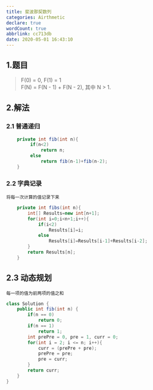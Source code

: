 ```yaml
---
title: 斐波那契数列
categories: Airthmetic
declare: true
wordCount: true
abbrlink: cc713db
date: 2020-05-01 16:43:10
---
```


## 1.题目
>F(0) = 0,   F(1) = 1<br>
>F(N) = F(N - 1) + F(N - 2), 其中 N > 1.
<!-- more -->
## 2.解法

### 2.1 普通递归
```java
    private int fib(int n){
         if(n<2)
             return n;
         else
             return fib(n-1)+fib(n-2);
    }
```
### 2.2 字典记录
 
    将每一次计算的值记录下来

```java
    private int fibs(int n){
        int[] Results=new int[n+1];
        for(int i=0;i<n+1;i++){
            if(i<2)
                Results[i]=i;
            else
                Results[i]=Results[i-1]+Results[i-2];
        }
        return Results[n];
    }
```

## 2.3 动态规划
    每一项的值为前两项的值之和
```java
class Solution {
    public int fib(int n) {
        if(n == 0)
            return 0;
        if(n == 1)
            return 1;
        int prePre = 0, pre = 1, curr = 0;
        for(int i = 2; i <= n; i++){
            curr = (prePre + pre);
            prePre = pre;
            pre = curr;
        }
        return curr;
    }
}
```
